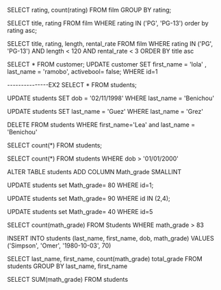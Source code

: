 
SELECT rating, count(rating)  FROM film GROUP BY rating;

SELECT title, rating  FROM film WHERE rating IN ('PG', 'PG-13') order by rating asc;

SELECT title, rating, length, rental_rate  FROM film 
WHERE rating IN ('PG', 'PG-13')
AND length < 120
AND rental_rate < 3 ORDER BY title asc

SELECT * FROM customer;
UPDATE customer SET first_name = 'lola' , last_name = 'ramobo', activebool= false; WHERE id=1




---------------EX2
SELECT * FROM students;

UPDATE students SET dob = '02/11/1998' WHERE last_name = 'Benichou'

UPDATE students SET last_name = 'Guez' WHERE last_name = 'Grez'


DELETE FROM students WHERE first_name='Lea' and last_name = 'Benichou'

SELECT count(*) FROM students;


SELECT count(*) FROM students WHERE dob > '01/01/2000'


ALTER TABLE students ADD COLUMN Math_grade SMALLINT 



UPDATE students set Math_grade= 80 WHERE id=1;


UPDATE students set Math_grade= 90 WHERE id IN (2,4);



UPDATE students set Math_grade= 40 WHERE id=5


SELECT count(math_grade) FROM Students WHERE math_grade > 83



INSERT INTO students (last_name, first_name, dob, math_grade)
VALUES ('Simpson', 'Omer', '1980-10-03', 70)




SELECT last_name, first_name, count(math_grade) total_grade FROM students GROUP BY last_name, first_name


SELECT SUM(math_grade) FROM students
